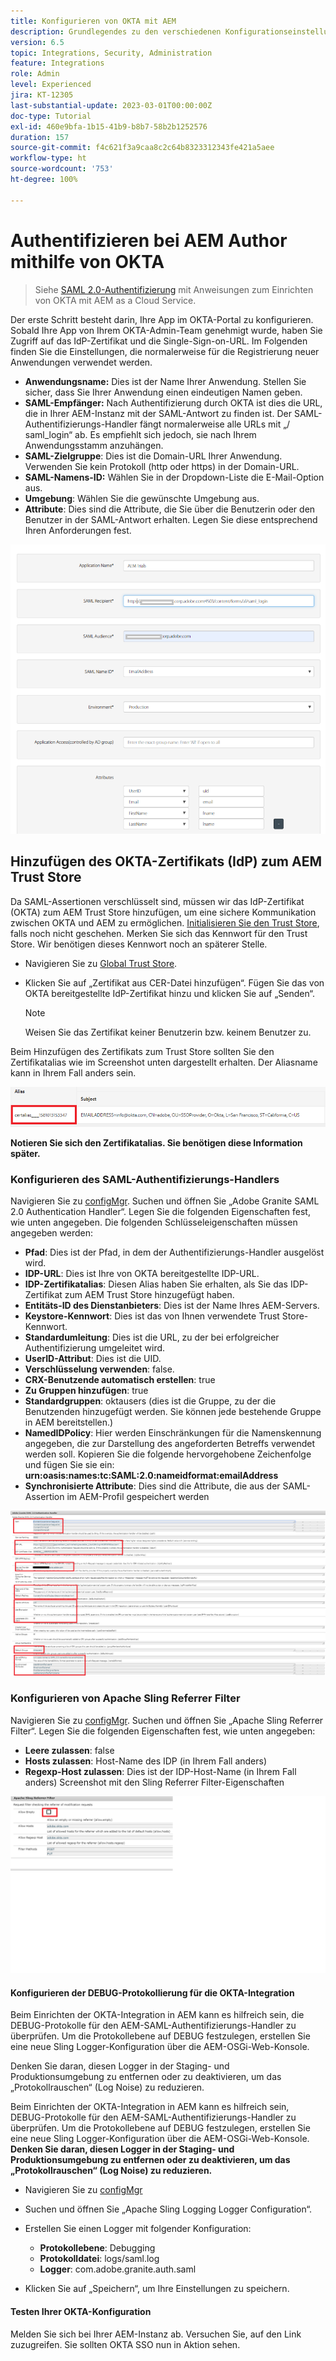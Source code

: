 ```yaml
---
title: Konfigurieren von OKTA mit AEM
description: Grundlegendes zu den verschiedenen Konfigurationseinstellungen zur Verwendung von Single Sign-on mit OKTA.
version: 6.5
topic: Integrations, Security, Administration
feature: Integrations
role: Admin
level: Experienced
jira: KT-12305
last-substantial-update: 2023-03-01T00:00:00Z
doc-type: Tutorial
exl-id: 460e9bfa-1b15-41b9-b8b7-58b2b1252576
duration: 157
source-git-commit: f4c621f3a9caa8c2c64b8323312343fe421a5aee
workflow-type: ht
source-wordcount: '753'
ht-degree: 100%

---
```


# Authentifizieren bei AEM Author mithilfe von OKTA

> Siehe [SAML 2.0-Authentifizierung](https://experienceleague.adobe.com/docs/experience-manager-learn/cloud-service/authentication/saml-2-0.html?lang=de) mit Anweisungen zum Einrichten von OKTA mit AEM as a Cloud Service.

Der erste Schritt besteht darin, Ihre App im OKTA-Portal zu konfigurieren. Sobald Ihre App von Ihrem OKTA-Admin-Team genehmigt wurde, haben Sie Zugriff auf das IdP-Zertifikat und die Single-Sign-on-URL. Im Folgenden finden Sie die Einstellungen, die normalerweise für die Registrierung neuer Anwendungen verwendet werden.

* **Anwendungsname:** Dies ist der Name Ihrer Anwendung. Stellen Sie sicher, dass Sie Ihrer Anwendung einen eindeutigen Namen geben.
* **SAML-Empfänger:** Nach Authentifizierung durch OKTA ist dies die URL, die in Ihrer AEM-Instanz mit der SAML-Antwort zu finden ist. Der SAML-Authentifizierungs-Handler fängt normalerweise alle URLs mit „/ saml_login“ ab. Es empfiehlt sich jedoch, sie nach Ihrem Anwendungsstamm anzuhängen.
* **SAML-Zielgruppe**: Dies ist die Domain-URL Ihrer Anwendung. Verwenden Sie kein Protokoll (http oder https) in der Domain-URL.
* **SAML-Namens-ID:** Wählen Sie in der Dropdown-Liste die E-Mail-Option aus.
* **Umgebung**: Wählen Sie die gewünschte Umgebung aus.
* **Attribute**: Dies sind die Attribute, die Sie über die Benutzerin oder den Benutzer in der SAML-Antwort erhalten. Legen Sie diese entsprechend Ihren Anforderungen fest.


![okta-application](assets/okta-app-settings-blurred.PNG)


## Hinzufügen des OKTA-Zertifikats (IdP) zum AEM Trust Store

Da SAML-Assertionen verschlüsselt sind, müssen wir das IdP-Zertifikat (OKTA) zum AEM Trust Store hinzufügen, um eine sichere Kommunikation zwischen OKTA und AEM zu ermöglichen.
[Initialisieren Sie den Trust Store](http://localhost:4502/libs/granite/security/content/truststore.html), falls noch nicht geschehen.
Merken Sie sich das Kennwort für den Trust Store. Wir benötigen dieses Kennwort noch an späterer Stelle.

* Navigieren Sie zu [Global Trust Store](http://localhost:4502/libs/granite/security/content/truststore.html).
* Klicken Sie auf „Zertifikat aus CER-Datei hinzufügen“. Fügen Sie das von OKTA bereitgestellte IdP-Zertifikat hinzu und klicken Sie auf „Senden“.

  >[!NOTE]
  >
  >Weisen Sie das Zertifikat keiner Benutzerin bzw. keinem Benutzer zu.

Beim Hinzufügen des Zertifikats zum Trust Store sollten Sie den Zertifikatalias wie im Screenshot unten dargestellt erhalten. Der Aliasname kann in Ihrem Fall anders sein.

![Certificate-alias](assets/cert-alias.PNG)

**Notieren Sie sich den Zertifikatalias. Sie benötigen diese Information später.**

### Konfigurieren des SAML-Authentifizierungs-Handlers

Navigieren Sie zu [configMgr](http://localhost:4502/system/console/configMgr).
Suchen und öffnen Sie „Adobe Granite SAML 2.0 Authentication Handler“.
Legen Sie die folgenden Eigenschaften fest, wie unten angegeben.
Die folgenden Schlüsseleigenschaften müssen angegeben werden:

* **Pfad**: Dies ist der Pfad, in dem der Authentifizierungs-Handler ausgelöst wird.
* **IDP-URL**: Dies ist Ihre von OKTA bereitgestellte IDP-URL.
* **IDP-Zertifikatalias**: Diesen Alias haben Sie erhalten, als Sie das IDP-Zertifikat zum AEM Trust Store hinzugefügt haben.
* **Entitäts-ID des Dienstanbieters**: Dies ist der Name Ihres AEM-Servers.
* **Keystore-Kennwort**: Dies ist das von Ihnen verwendete Trust Store-Kennwort.
* **Standardumleitung**: Dies ist die URL, zu der bei erfolgreicher Authentifizierung umgeleitet wird.
* **UserID-Attribut**: Dies ist die UID.
* **Verschlüsselung verwenden**: false.
* **CRX-Benutzende automatisch erstellen**: true
* **Zu Gruppen hinzufügen**: true
* **Standardgruppen**: oktausers (dies ist die Gruppe, zu der die Benutzenden hinzugefügt werden. Sie können jede bestehende Gruppe in AEM bereitstellen.)
* **NamedIDPolicy**: Hier werden Einschränkungen für die Namenskennung angegeben, die zur Darstellung des angeforderten Betreffs verwendet werden soll. Kopieren Sie die folgende hervorgehobene Zeichenfolge und fügen Sie sie ein: **urn:oasis:names:tc:SAML:2.0:nameidformat:emailAddress**
* **Synchronisierte Attribute**: Dies sind die Attribute, die aus der SAML-Assertion im AEM-Profil gespeichert werden

![saml-authentication-handler](assets/saml-authentication-settings-blurred.PNG)

### Konfigurieren von Apache Sling Referrer Filter

Navigieren Sie zu [configMgr](http://localhost:4502/system/console/configMgr).
Suchen und öffnen Sie „Apache Sling Referrer Filter“. Legen Sie die folgenden Eigenschaften fest, wie unten angegeben:

* **Leere zulassen**: false
* **Hosts zulassen**: Host-Name des IDP (in Ihrem Fall anders)
* **Regexp-Host zulassen**: Dies ist der IDP-Host-Name (in Ihrem Fall anders)
Screenshot mit den Sling Referrer Filter-Eigenschaften

![referrer-filter](assets/okta-referrer.png)

#### Konfigurieren der DEBUG-Protokollierung für die OKTA-Integration

Beim Einrichten der OKTA-Integration in AEM kann es hilfreich sein, die DEBUG-Protokolle für den AEM-SAML-Authentifizierungs-Handler zu überprüfen. Um die Protokollebene auf DEBUG festzulegen, erstellen Sie eine neue Sling Logger-Konfiguration über die AEM-OSGi-Web-Konsole.

Denken Sie daran, diesen Logger in der Staging- und Produktionsumgebung zu entfernen oder zu deaktivieren, um das „Protokollrauschen“ (Log Noise) zu reduzieren.

Beim Einrichten der OKTA-Integration in AEM kann es hilfreich sein, DEBUG-Protokolle für den AEM-SAML-Authentifizierungs-Handler zu überprüfen. Um die Protokollebene auf DEBUG festzulegen, erstellen Sie eine neue Sling Logger-Konfiguration über die AEM-OSGi-Web-Konsole.
**Denken Sie daran, diesen Logger in der Staging- und Produktionsumgebung zu entfernen oder zu deaktivieren, um das „Protokollrauschen“ (Log Noise) zu reduzieren.**
* Navigieren Sie zu [configMgr](http://localhost:4502/system/console/configMgr)

* Suchen und öffnen Sie „Apache Sling Logging Logger Configuration“.
* Erstellen Sie einen Logger mit folgender Konfiguration:
   * **Protokollebene**: Debugging
   * **Protokolldatei**: logs/saml.log
   * **Logger**: com.adobe.granite.auth.saml
* Klicken Sie auf „Speichern“, um Ihre Einstellungen zu speichern.

#### Testen Ihrer OKTA-Konfiguration

Melden Sie sich bei Ihrer AEM-Instanz ab. Versuchen Sie, auf den Link zuzugreifen. Sie sollten OKTA SSO nun in Aktion sehen.
